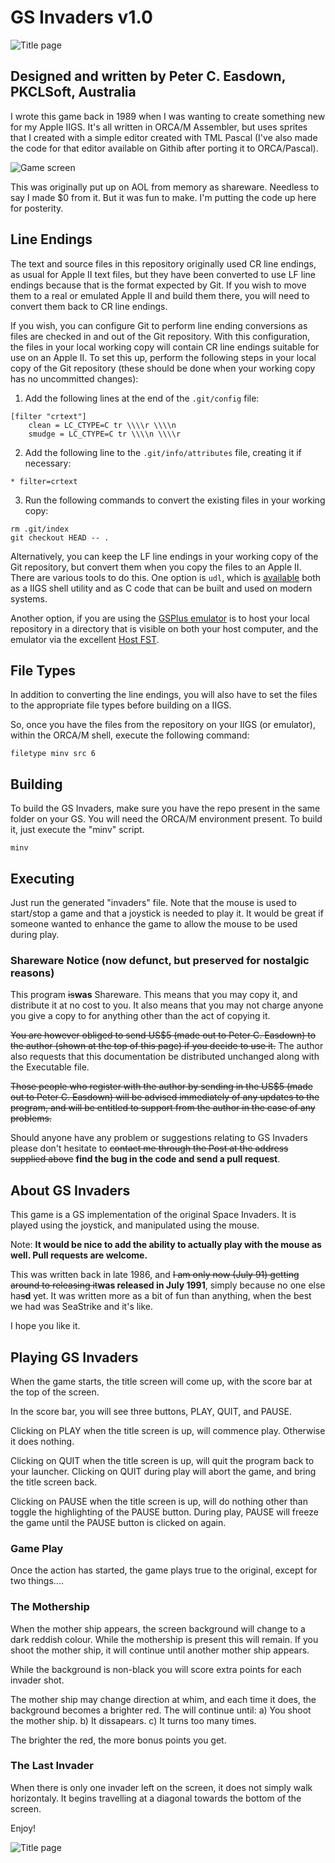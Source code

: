 # GS Invaders v1.0

![Title page](https://github.com/pkclsoft/IIGS_Invaders/blob/1ed24eabbe103f4d685f28b1d560eebf13a726c9/screenshot1.png)

## Designed and written by Peter C. Easdown, PKCLSoft, Australia

I wrote this game back in 1989 when I was wanting to create something new for my Apple IIGS.  It's all written
in ORCA/M Assembler, but uses sprites that I created with a simple editor created with TML Pascal (I've also
made the code for that editor available on Githib after porting it to ORCA/Pascal).

![Game screen](https://github.com/pkclsoft/IIGS_Invaders/blob/1ed24eabbe103f4d685f28b1d560eebf13a726c9/screenshot2.png)

This was originally put up on AOL from memory as shareware.  Needless to say I made $0 from it.  But it was fun to make.
I'm putting the code up here for posterity.

## Line Endings
The text and source files in this repository originally used CR line endings, as usual for Apple II text files, but they have been converted to use LF line endings because that is the format expected by Git. If you wish to move them to a real or emulated Apple II and build them there, you will need to convert them back to CR line endings.

If you wish, you can configure Git to perform line ending conversions as files are checked in and out of the Git repository. With this configuration, the files in your local working copy will contain CR line endings suitable for use on an Apple II. To set this up, perform the following steps in your local copy of the Git repository (these should be done when your working copy has no uncommitted changes):

1. Add the following lines at the end of the `.git/config` file:
```
[filter "crtext"]
	clean = LC_CTYPE=C tr \\\\r \\\\n
	smudge = LC_CTYPE=C tr \\\\n \\\\r
```

2. Add the following line to the `.git/info/attributes` file, creating it if necessary:
```
* filter=crtext
```

3. Run the following commands to convert the existing files in your working copy:
```
rm .git/index
git checkout HEAD -- .
```

Alternatively, you can keep the LF line endings in your working copy of the Git repository, but convert them when you copy the files to an Apple II. There are various tools to do this.  One option is `udl`, which is [available][udl] both as a IIGS shell utility and as C code that can be built and used on modern systems.

Another option, if you are using the [GSPlus emulator](https://apple2.gs/plus/) is to host your local repository in a directory that is visible on both your host computer, and the emulator via the excellent [Host FST](https://github.com/ksherlock/host-fst).

[udl]: http://ftp.gno.org/pub/apple2/gs.specific/gno/file.convert/udl.114.shk

## File Types
In addition to converting the line endings, you will also have to set the files to the appropriate file types before building on a IIGS.

So, once you have the files from the repository on your IIGS (or emulator), within the ORCA/M shell, execute the following command:

    filetype minv src 6

## Building
To build the GS Invaders, make sure you have the repo present in the same folder on your GS.
You will need the ORCA/M environment present.
To build it, just execute the "minv" script. 

    minv

## Executing
Just run the generated "invaders" file.  Note that the mouse is used to start/stop a game and that a joystick is needed
to play it.  It would be great if someone wanted to enhance the game to allow the mouse to be used during play.


### Shareware Notice (now defunct, but preserved for nostalgic reasons)

This program ~~is~~__was__ Shareware.  This means that you may copy it, and distribute it at no cost to you.  It also means that you may not charge anyone you give a copy to for anything other than the act of copying it.

~~You are however obliged to send US$5 (made out to Peter C. Easdown) to the author (shown at the top of this page) if you decide to use it.~~  The author also requests that this documentation be distributed unchanged along with the Executable file.

~~Those people who register with the author by sending in the US$5 (made out to Peter C. Easdown) will be advised immediately of any updates to the program, and will be entitled to support from the author in the case of any problems.~~

Should anyone have any problem or suggestions relating to GS Invaders please don't hesitate to ~~contact me through the Post at the address supplied above~~ __find the bug in the code and send a pull request__.

## About GS Invaders

This game is a GS implementation of the original Space Invaders.  It is played using the joystick, and manipulated using the mouse.

Note: __It would be nice to add the ability to actually play with the mouse as well.  Pull requests are welcome.__

This was written back in late 1986, and ~~I am only now (July 91) getting around to releasing it~~__was released in July 1991__, simply because no one else ha~~s~~__d__ yet.  It was written more as a bit of fun than anything, when the best we had was SeaStrike and it's like.

I hope you like it.  

## Playing GS Invaders

When the game starts, the title screen will come up, with the score bar at the top of the screen.

In the score bar, you will see three buttons, PLAY, QUIT, and PAUSE.

Clicking on PLAY when the title screen is up, will commence play.  Otherwise it does nothing.

Clicking on QUIT when the title screen is up, will quit the program back to your launcher.  Clicking on QUIT during play will abort the game, and bring the title screen back.

Clicking on PAUSE when the title screen is up, will do nothing other than toggle the highlighting of the PAUSE button.  During play, PAUSE will freeze the game until the PAUSE button is clicked on again.

### Game Play

Once the action has started, the game plays true to the original, except for two things....

### The Mothership

When the mother ship appears, the screen background will change to a dark reddish colour.  While the mothership is present this will remain.  If you shoot the mother ship, it will continue until another mother ship appears.

While the background is non-black you will score extra points for each invader shot.

The mother ship may change direction at whim,  and each time it does, the background becomes a brighter red.  The will continue until: a) You shoot the mother ship. b) It dissapears. c) It turns too many times.

The brighter the red, the more bonus points you get.

### The Last Invader

When there is only one invader left on the screen, it does not simply walk horizontaly.  It begins travelling at a diagonal towards the bottom of the screen.

Enjoy!

![Title page](https://github.com/pkclsoft/IIGS_Invaders/blob/1ed24eabbe103f4d685f28b1d560eebf13a726c9/screenshot1.png)
